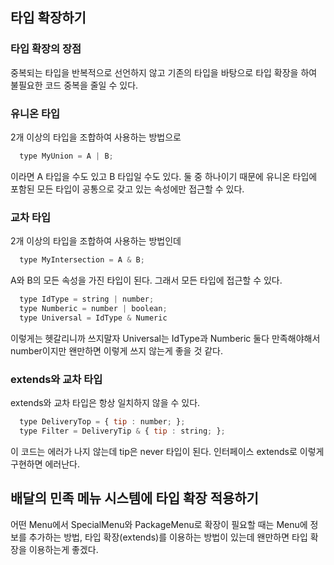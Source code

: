## 타입 확장하기
### 타입 확장의 장점
중복되는 타입을 반복적으로 선언하지 않고 기존의 타입을 바탕으로 타입 확장을 하여 불필요한 코드 중복을 줄일 수 있다.

### 유니온 타입
2개 이상의 타입을 조합하여 사용하는 방법으로 
```javascript
  type MyUnion = A | B;
```
이라면 A 타입을 수도 있고 B 타입일 수도 있다. 
둘 중 하나이기 때문에 유니온 타입에 포함된 모든 타입이 공통으로 갖고 있는 속성에만 접근할 수 있다.
 ### 교차 타입
 2개 이상의 타입을 조합하여 사용하는 방법인데
```javascript
  type MyIntersection = A & B;
```
A와 B의 모든 속성을 가진 타입이 된다. 그래서 모든 타입에 접근할 수 있다.
```javascript
  type IdType = string | number;
  type Numberic = number | boolean;
  type Universal = IdType & Numeric
```
이렇게는 헷갈리니까 쓰지말자 Universal는 IdType과 Numberic 둘다 만족해야해서 number이지만
왠만하면 이렇게 쓰지 않는게 좋을 것 같다.

### extends와 교차 타입
extends와 교차 타입은 항상 일치하지 않을 수 있다.
```javascript
  type DeliveryTop = { tip : number; };
  type Filter = DeliveryTip & { tip : string; };
```
이 코드는 에러가 나지 않는데 tip은 never 타입이 된다. 인터페이스 extends로 이렇게 구현하면 에러난다.

## 배달의 민족 메뉴 시스템에 타입 확장 적용하기
어떤 Menu에서 SpecialMenu와 PackageMenu로 확장이 필요할 때는 Menu에 정보를 추가하는 방법, 타입 확장(extends)를 이용하는 방법이 있는데
왠만하면 타입 확장을 이용하는게 좋겠다.
